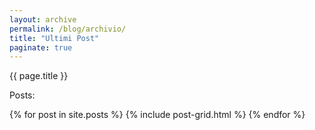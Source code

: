 ```yaml
---
layout: archive
permalink: /blog/archivio/
title: "Ultimi Post"
paginate: true
---
```

{{ page.title }}

Posts:

 {% for post in site.posts %}
  {% include post-grid.html %}
  {% endfor %}